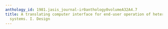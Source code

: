 ```yaml
---
anthology_id: 1981.jasis_journal-ir0anthology0volumeA32A4.7
title: A translating computer interface for end-user operation of heterogeneous retrieval
  systems. I. Design
---
```

